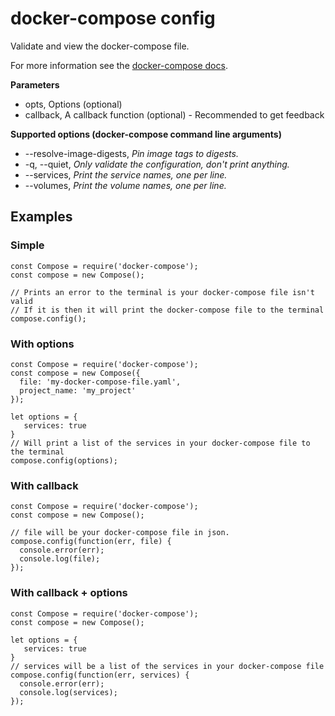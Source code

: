 # docker-compose config

Validate and view the docker-compose file.

For more information see the [docker-compose docs](https://docs.docker.com/compose/reference/config/).

**Parameters**
* opts, Options (optional)
* callback, A callback function (optional) - Recommended to get feedback

**Supported options (docker-compose command line arguments)**
* --resolve-image-digests, *Pin image tags to digests.*
* -q, --quiet, *Only validate the configuration, don't print anything.*
* --services, *Print the service names, one per line.*
* --volumes, *Print the volume names, one per line.*

## Examples

### Simple
```
const Compose = require('docker-compose');
const compose = new Compose();

// Prints an error to the terminal is your docker-compose file isn't valid
// If it is then it will print the docker-compose file to the terminal
compose.config();
```

### With options
```
const Compose = require('docker-compose');
const compose = new Compose({
  file: 'my-docker-compose-file.yaml',
  project_name: 'my_project'
});

let options = {
   services: true
}
// Will print a list of the services in your docker-compose file to the terminal
compose.config(options);
```

### With callback
```
const Compose = require('docker-compose');
const compose = new Compose();

// file will be your docker-compose file in json.
compose.config(function(err, file) {
  console.error(err);
  console.log(file);
});
```

### With callback + options
```
const Compose = require('docker-compose');
const compose = new Compose();

let options = {
   services: true
}
// services will be a list of the services in your docker-compose file
compose.config(function(err, services) {
  console.error(err);
  console.log(services);
});
```
